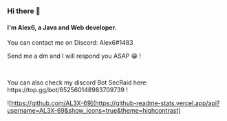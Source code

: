 <h3>Hi there 👋</h3>
<h4>I'm Alex6, a Java and Web developer.</h4>

<!--
**AL3X-69/AL3X-69** is a ✨ _special_ ✨ repository because its `README.md` (this file) appears on your GitHub profile.

Here are some ideas to get you started:

- 🔭 I’m currently working on ...
- 🌱 I’m currently learning ...
- 👯 I’m looking to collaborate on ...
- 🤔 I’m looking for help with ...
- 💬 Ask me about ...
- 📫 How to reach me: ...
- 😄 Pronouns: ...
- ⚡ Fun fact: ...
-->

<p>You can contact me on Discord: Alex6#1483</p>
<p>Send me a dm and I will respond you ASAP 😁 !</p>
<br/>
<p>You can also check my discord Bot SecRaid here: https://top.gg/bot/652560148983709739 !</p>

![https://github.com/AL3X-69](https://github-readme-stats.vercel.app/api?username=AL3X-69&show_icons=true&theme=highcontrast)

